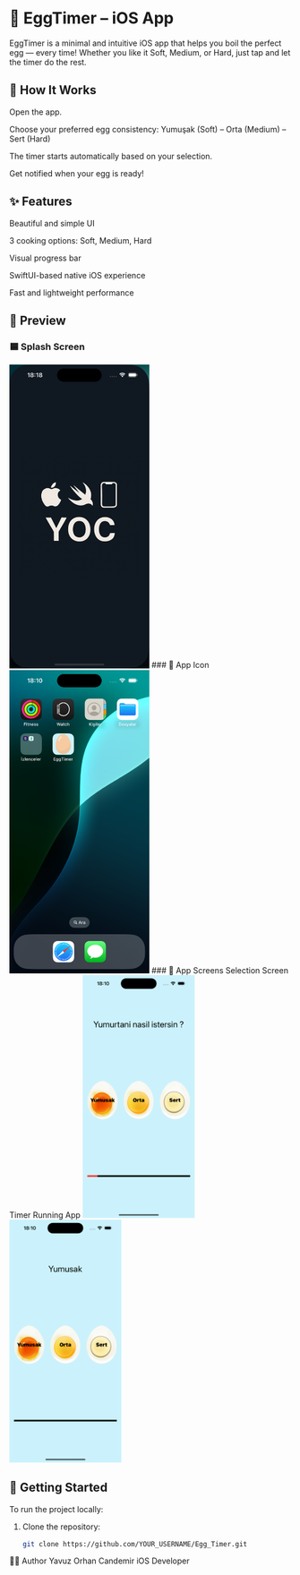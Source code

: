 # 🥚 EggTimer – iOS App
EggTimer is a minimal and intuitive iOS app that helps you boil the perfect egg — every time! Whether you like it Soft, Medium, or Hard, just tap and let the timer do the rest.

## 📱 How It Works
Open the app.

Choose your preferred egg consistency:
Yumuşak (Soft) – Orta (Medium) – Sert (Hard)

The timer starts automatically based on your selection.

Get notified when your egg is ready!

## ✨ Features
Beautiful and simple UI

3 cooking options: Soft, Medium, Hard

Visual progress bar

SwiftUI-based native iOS experience

Fast and lightweight performance

## 🧪 Preview

###  🟦 Splash Screen
<img src="screenshots/1.png" width="250">
###  🥚 App Icon
<img src="screenshots/2.png" width="250">
###  📲 App Screens
Selection Screen	Timer Running	App 
<img src="screenshots/3.png" width="200">	<img src="screenshots/4.png" width="200">

## 🚀 Getting Started

To run the project locally:

1. Clone the repository:
   ```bash
   git clone https://github.com/YOUR_USERNAME/Egg_Timer.git


👨‍💻 Author
Yavuz Orhan Candemir
iOS Developer
